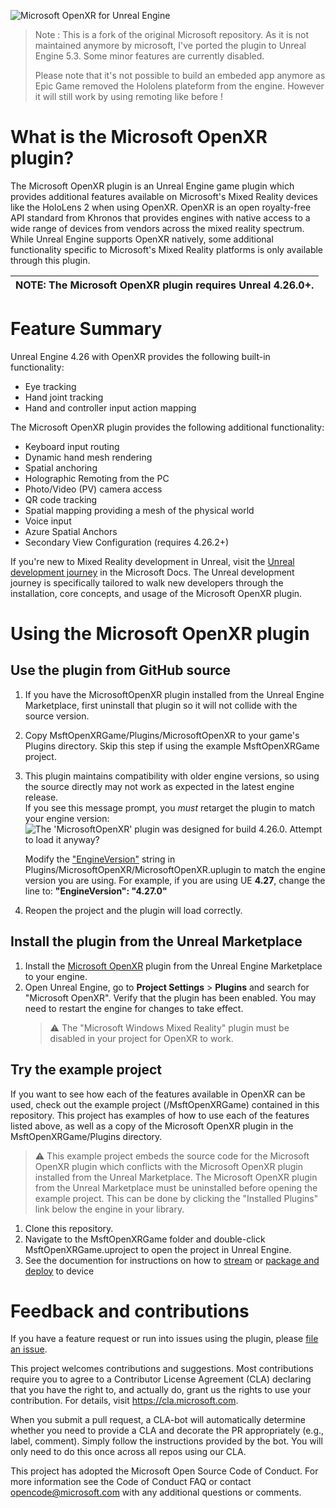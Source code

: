 ![Microsoft OpenXR for Unreal Engine](Docs/Images/Banner.png)

> Note : This is a fork of the original Microsoft repository. As it is not maintained anymore by microsoft, I've ported the plugin to Unreal Engine 5.3.
> Some minor features are currently disabled.
>
> Please note that it's not possible to build an embeded app anymore as Epic Game removed the Hololens plateform from the engine. However it will still work by using remoting like before !


# What is the Microsoft OpenXR plugin?
The Microsoft OpenXR plugin is an Unreal Engine game plugin which provides additional features
available on Microsoft's Mixed Reality devices like the HoloLens 2 when using OpenXR.
OpenXR is an open royalty-free API standard from Khronos that provides engines with native access to
a wide range of devices from vendors across the mixed reality spectrum. While Unreal Engine supports
OpenXR natively, some additional functionality specific to Microsoft's Mixed Reality platforms is
only available through this plugin.

| NOTE: The Microsoft OpenXR plugin requires **Unreal 4.26.0+**. |
| --- |

# Feature Summary

Unreal Engine 4.26 with OpenXR provides the following built-in functionality:
* Eye tracking
* Hand joint tracking
* Hand and controller input action mapping

The Microsoft OpenXR plugin provides the following additional functionality:
* Keyboard input routing
* Dynamic hand mesh rendering
* Spatial anchoring
* Holographic Remoting from the PC
* Photo/Video (PV) camera access
* QR code tracking
* Spatial mapping providing a mesh of the physical world
* Voice input
* Azure Spatial Anchors
* Secondary View Configuration (requires 4.26.2+)

If you're new to Mixed Reality development in Unreal, visit the
[Unreal development journey](https://docs.microsoft.com/windows/mixed-reality/unreal-development-overview)
in the Microsoft Docs. The Unreal development journey is specifically tailored to walk new developers
through the installation, core concepts, and usage of the Microsoft OpenXR plugin.

# Using the Microsoft OpenXR plugin

## Use the plugin from GitHub source

1. If you have the MicrosoftOpenXR plugin installed from the Unreal Engine Marketplace, first uninstall that plugin so it will not collide with the source version.
2. Copy MsftOpenXRGame/Plugins/MicrosoftOpenXR to your game's Plugins directory.  Skip this step if using the example MsftOpenXRGame project.
3. This plugin maintains compatibility with older engine versions, so using the source directly may not work as expected in the latest engine release.  
    If you see this message prompt, you *must* retarget the plugin to match your engine version:
    ![The 'MicrosoftOpenXR' plugin was designed for build 4.26.0. Attempt to load it anyway?](Docs/Images/InvalidVersion.png)   

    Modify the ["EngineVersion"](https://github.com/microsoft/Microsoft-OpenXR-Unreal/blob/fccb12a31070bab0d45e8e948f809e6dbdde5937/MsftOpenXRGame/Plugins/MicrosoftOpenXR/MicrosoftOpenXR.uplugin#L13) string in Plugins/MicrosoftOpenXR/MicrosoftOpenXR.uplugin to match the engine version you are using.
    For example, if you are using UE **4.27**, change the line to: **"EngineVersion": "4.27.0"**
4. Reopen the project and the plugin will load correctly.

## Install the plugin from the Unreal Marketplace

1. Install the [Microsoft OpenXR](https://www.unrealengine.com/marketplace/product/ef8930ca860148c498b46887da196239) plugin from the Unreal Engine Marketplace to your engine. 
1. Open Unreal Engine, go to **Project Settings** > **Plugins** and search for "Microsoft OpenXR". Verify that the plugin has been enabled. You may need to restart the engine for changes to take effect.
   > :warning: The "Microsoft Windows Mixed Reality" plugin must be disabled in your project for OpenXR to work.

## Try the example project

If you want to see how each of the features available in OpenXR can be used, check out the example project (/MsftOpenXRGame) contained in this repository. This project has examples of how to use each of the features listed above, as well as a copy of the Microsoft OpenXR plugin in the MsftOpenXRGame/Plugins directory.

> :warning: This example project embeds the source code for the Microsoft OpenXR plugin which conflicts with the Microsoft OpenXR plugin installed from the Unreal Marketplace. The Microsoft OpenXR plugin from the Unreal Marketplace must be uninstalled before opening the example project. This can be done by clicking the "Installed Plugins" link below the engine in your library.

1. Clone this repository.
2. Navigate to the MsftOpenXRGame folder and double-click MsftOpenXRGame.uproject to open the project in Unreal Engine. 
3. See the documention for instructions on how to [stream](https://docs.microsoft.com/en-us/windows/mixed-reality/develop/unreal/unreal-streaming?tabs=openxr) or [package and deploy](https://docs.microsoft.com/en-us/windows/mixed-reality/develop/unreal/unreal-deploying) to device

# Feedback and contributions
If you have a feature request or run into issues using the plugin, please [file an issue](https://github.com/microsoft/Microsoft-OpenXR-Unreal/issues). 

This project welcomes contributions and suggestions. Most contributions require you to agree to a Contributor License Agreement (CLA) declaring that you have the right to, and actually do, grant us the rights to use your contribution. For details, visit https://cla.microsoft.com.

When you submit a pull request, a CLA-bot will automatically determine whether you need to provide a CLA and decorate the PR appropriately (e.g., label, comment). Simply follow the instructions provided by the bot. You will only need to do this once across all repos using our CLA.

This project has adopted the Microsoft Open Source Code of Conduct. For more information see the Code of Conduct FAQ or contact opencode@microsoft.com with any additional questions or comments.

